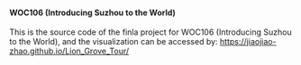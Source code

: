 #### WOC106 (Introducing Suzhou to the World)
This is the source code of the finla project for WOC106 (Introducing Suzhou to the World), and the visualization can be accessed by: https://jiaojiao-zhao.github.io/Lion_Grove_Tour/
